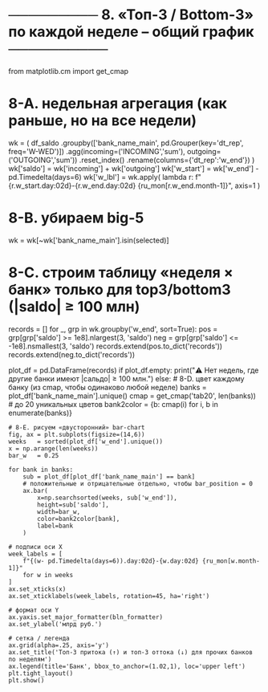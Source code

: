 # ───────── 8. «Топ-3 / Bottom-3» по каждой неделе – общий график ──────────
from matplotlib.cm import get_cmap

# 8-A. недельная агрегация (как раньше, но на все недели)
wk = (
    df_saldo
      .groupby(['bank_name_main',
                pd.Grouper(key='dt_rep', freq='W-WED')])
      .agg(incoming=('INCOMING','sum'),
           outgoing=('OUTGOING','sum'))
      .reset_index()
      .rename(columns={'dt_rep':'w_end'})
)
wk['saldo']   = wk['incoming'] + wk['outgoing']
wk['w_start'] = wk['w_end'] - pd.Timedelta(days=6)
wk['w_lbl']   = wk.apply(
    lambda r: f"{r.w_start.day:02d}-{r.w_end.day:02d} {ru_mon[r.w_end.month-1]}",
    axis=1
)

# 8-B. убираем big-5
wk = wk[~wk['bank_name_main'].isin(selected)]

# 8-C. строим таблицу «неделя × банк» только для top3/bottom3 (|saldo| ≥ 100 млн)
records = []
for _, grp in wk.groupby('w_end', sort=True):
    pos = grp[grp['saldo'] >= 1e8].nlargest(3, 'saldo')
    neg = grp[grp['saldo'] <= -1e8].nsmallest(3, 'saldo')
    records.extend(pos.to_dict('records'))
    records.extend(neg.to_dict('records'))

plot_df = pd.DataFrame(records)
if plot_df.empty:
    print("⚠️  Нет недель, где другие банки имеют |сальдо| ≥ 100 млн.")
else:
    # 8-D. цвет каждому банку (из cmap, чтобы одинаково любой неделе)
    banks = plot_df['bank_name_main'].unique()
    cmap  = get_cmap('tab20', len(banks))          # до 20 уникальных цветов
    bank2color = {b: cmap(i) for i, b in enumerate(banks)}

    # 8-E. рисуем «двусторонний» bar-chart
    fig, ax = plt.subplots(figsize=(14,6))
    weeks   = sorted(plot_df['w_end'].unique())
    x = np.arange(len(weeks))
    bar_w   = 0.25

    for bank in banks:
        sub = plot_df[plot_df['bank_name_main'] == bank]
        # положительные и отрицательные отдельно, чтобы bar_position = 0
        ax.bar(
            x=np.searchsorted(weeks, sub['w_end']),
            height=sub['saldo'],
            width=bar_w,
            color=bank2color[bank],
            label=bank
        )

    # подписи оси X
    week_labels = [
        f"{(w- pd.Timedelta(days=6)).day:02d}-{w.day:02d} {ru_mon[w.month-1]}"
        for w in weeks
    ]
    ax.set_xticks(x)
    ax.set_xticklabels(week_labels, rotation=45, ha='right')

    # формат оси Y
    ax.yaxis.set_major_formatter(bln_formatter)
    ax.set_ylabel('млрд руб.')

    # сетка / легенда
    ax.grid(alpha=.25, axis='y')
    ax.set_title('Топ-3 притока (↑) и топ-3 оттока (↓) для прочих банков по неделям')
    ax.legend(title='Банк', bbox_to_anchor=(1.02,1), loc='upper left')
    plt.tight_layout()
    plt.show()
